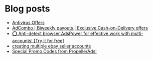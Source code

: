 # Blog posts
<!-- BLOG-POST-LIST:START -->
- [Antivirus Offers](https://afflift.com/f/threads/antivirus-offers.10093/)
- [AdCombo | Biweekly payouts | Exclusive Cash-on-Delivery offers](https://afflift.com/f/threads/adcombo-biweekly-payouts-exclusive-cash-on-delivery-offers.3509/)
- [⭕ Anti-detect browser AdsPower for effective work with multi-accounts! [Try it for free]](https://afflift.com/f/threads/%E2%AD%95-anti-detect-browser-adspower-for-effective-work-with-multi-accounts-try-it-for-free.8805/)
- [creating multiple ebay seller accounts](https://afflift.com/f/threads/creating-multiple-ebay-seller-accounts.10129/)
- [Special Promo Codes from PropellerAds!](https://afflift.com/f/threads/special-promo-codes-from-propellerads.10122/)
<!-- BLOG-POST-LIST:END -->
